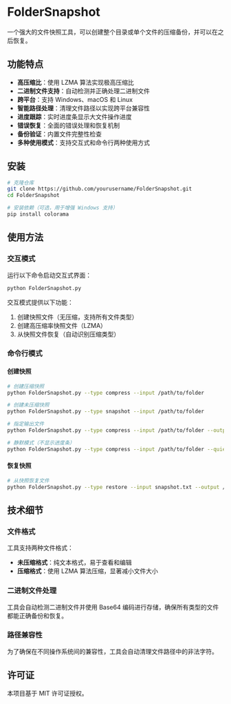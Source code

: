 # FolderSnapshot

一个强大的文件快照工具，可以创建整个目录或单个文件的压缩备份，并可以在之后恢复。

## 功能特点

- **高压缩比**：使用 LZMA 算法实现极高压缩比
- **二进制文件支持**：自动检测并正确处理二进制文件
- **跨平台**：支持 Windows、macOS 和 Linux
- **智能路径处理**：清理文件路径以实现跨平台兼容性
- **进度跟踪**：实时进度条显示大文件操作进度
- **错误恢复**：全面的错误处理和恢复机制
- **备份验证**：内置文件完整性检查
- **多种使用模式**：支持交互式和命令行两种使用方式

## 安装

```bash
# 克隆仓库
git clone https://github.com/yourusername/FolderSnapshot.git
cd FolderSnapshot

# 安装依赖（可选，用于增强 Windows 支持）
pip install colorama
```

## 使用方法

### 交互模式

运行以下命令启动交互式界面：

```bash
python FolderSnapshot.py
```

交互模式提供以下功能：
1. 创建快照文件（无压缩，支持所有文件类型）
2. 创建高压缩率快照文件（LZMA）
3. 从快照文件恢复（自动识别压缩类型）

### 命令行模式

#### 创建快照

```bash
# 创建压缩快照
python FolderSnapshot.py --type compress --input /path/to/folder

# 创建未压缩快照
python FolderSnapshot.py --type snapshot --input /path/to/folder

# 指定输出文件
python FolderSnapshot.py --type compress --input /path/to/folder --output backup.txt

# 静默模式（不显示进度条）
python FolderSnapshot.py --type compress --input /path/to/folder --quiet
```

#### 恢复快照

```bash
# 从快照恢复文件
python FolderSnapshot.py --type restore --input snapshot.txt --output /restore/path
```

## 技术细节

### 文件格式

工具支持两种文件格式：

- **未压缩格式**：纯文本格式，易于查看和编辑
- **压缩格式**：使用 LZMA 算法压缩，显著减小文件大小

### 二进制文件处理

工具会自动检测二进制文件并使用 Base64 编码进行存储，确保所有类型的文件都能正确备份和恢复。

### 路径兼容性

为了确保在不同操作系统间的兼容性，工具会自动清理文件路径中的非法字符。

## 许可证

本项目基于 MIT 许可证授权。